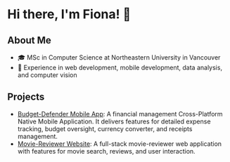 # Hi there, I'm Fiona! 👋

## About Me
- 🎓 MSc in Computer Science at Northeastern University in Vancouver
- 💼 Experience in web development, mobile development, data analysis, and computer vision

## Projects
- [Budget-Defender Mobile App](https://github.com/FionaChen0506/Budget-Defender-Mobile-App): A financial management Cross-Platform Native Mobile Application. It delivers features for detailed expense tracking, budget oversight, currency converter, and receipts management.
- [Movie-Reviewer Website](https://github.com/FionaChen0506/webdev-project-react): A full-stack movie-reviewer web application with features for movie search, reviews, and user interaction.

